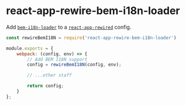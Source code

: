 # react-app-rewire-bem-i18n-loader

Add [`bem-i18n-loader`](https://github.com/Yeti-or/webpack-bem-i18n-loader) to a [`react-app-rewired`](https://github.com/timarney/react-app-rewired) config.

```js
const rewireBemI18N = require('react-app-rewire-bem-i18n-loader')

module.exports = {
	webpack: (config, env) => {
		// Add BEM I18N support
		config = rewireBemI18N(config, env);

		// ...other staff

		return config;
	}
};
```
